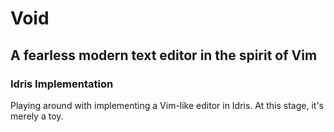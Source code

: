 # Void
## A fearless modern text editor in the spirit of Vim
### Idris Implementation

Playing around with implementing a Vim-like editor in Idris. At this stage,
it's merely a toy.

